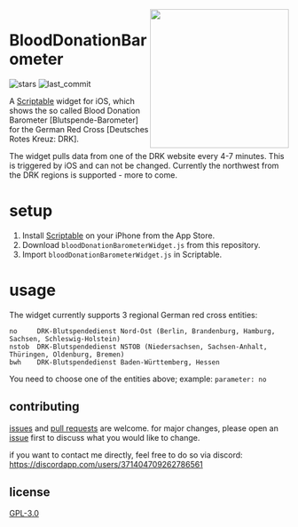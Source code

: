 <img src="https://github.com/dusselmann/BloodDonationBarometer/blob/main/SCREEN.jpeg?raw=true" alt="" width=250 align="right"/> 

# BloodDonationBarometer

![stars](https://img.shields.io/github/stars/dusselmann/BloodDonationBarometer) ![last_commit](https://img.shields.io/github/last-commit/dusselmann/BloodDonationBarometer)

A <a href="https://scriptable.app">Scriptable</a> widget for iOS, which shows the so called Blood Donation Barometer [Blutspende-Barometer] for the German Red Cross [Deutsches Rotes Kreuz: DRK].

The widget pulls data from one of the DRK website every 4-7 minutes. This is triggered by iOS and can not be changed. Currently the northwest from the DRK regions is supported - more to come. 

# setup
1. Install <a href="https://scriptable.app">Scriptable</a> on your iPhone from the App Store.
2. Download `bloodDonationBarometerWidget.js` from this repository.
4. Import `bloodDonationBarometerWidget.js` in Scriptable.

# usage
The widget currently supports 3 regional German red cross entities: 
```
no     DRK-Blutspendedienst Nord-Ost (Berlin, Brandenburg, Hamburg, Sachsen, Schleswig-Holstein)
nstob  DRK-Blutspendedienst NSTOB (Niedersachsen, Sachsen-Anhalt, Thüringen, Oldenburg, Bremen) 
bwh    DRK-Blutspendedienst Baden-Württemberg, Hessen
```
You need to choose one of the entities above; example: `parameter: no`

## contributing

[issues](https://github.com/dusselmann/BloodDonationBarometer/issues) and [pull requests](https://github.com/dusselmann/BloodDonationBarometer/pulls) are welcome. for major changes, please open an [issue](https://github.com/dusselmann/BloodDonationBarometer/issues) first to discuss what you would like to change.

if you want to contact me directly, feel free to do so via discord: https://discordapp.com/users/371404709262786561

## license

[GPL-3.0](https://www.gnu.org/licenses/gpl-3.0.en.html)
